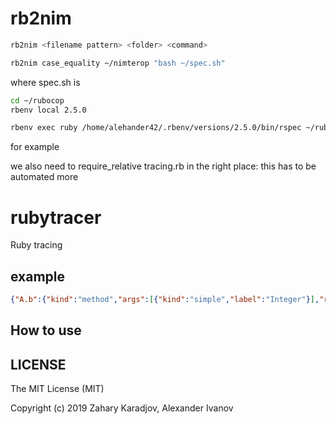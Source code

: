 
# rb2nim

```bash
rb2nim <filename pattern> <folder> <command>

rb2nim case_equality ~/nimterop "bash ~/spec.sh"
```

where spec.sh is
```bash
cd ~/rubocop
rbenv local 2.5.0

rbenv exec ruby /home/alehander42/.rbenv/versions/2.5.0/bin/rspec ~/rubocop/spec/rubocop/cop/style/case_equality_spec.rb
```

for example

we also need to require_relative tracing.rb in the right place: this has to be automated more

# rubytracer

Ruby tracing

## example

```json
{"A.b":{"kind":"method","args":[{"kind":"simple","label":"Integer"}],"return_type":{"kind":"simple","label":"NilClass"}},"Love.b":{"kind":"method","args":[{"kind":"simple","label":"String"}],"return_type":{"kind":"simple","label":"NilClass"}}}
```

## How to use

## LICENSE

The MIT License (MIT)

Copyright (c) 2019 Zahary Karadjov, Alexander Ivanov
